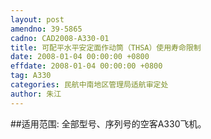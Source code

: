 ```yaml
---
layout: post
amendno: 39-5865
cadno: CAD2008-A330-01
title: 可配平水平安定面作动筒（THSA）使用寿命限制
date: 2008-01-04 00:00:00 +0800
effdate: 2008-01-04 00:00:00 +0800
tag: A330
categories: 民航中南地区管理局适航审定处
author: 朱江
---
```


##适用范围:
全部型号、序列号的空客A330飞机。

